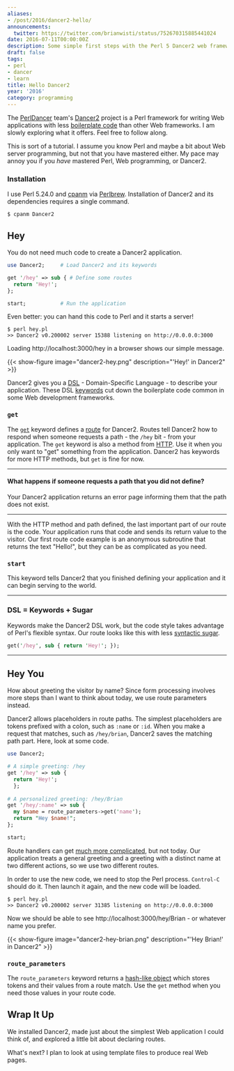 ```yaml
---
aliases:
- /post/2016/dancer2-hello/
announcements:
  twitter: https://twitter.com/brianwisti/status/752670315885441024
date: 2016-07-11T00:00:00Z
description: Some simple first steps with the Perl 5 Dancer2 web framework
draft: false
tags:
- perl
- dancer
- learn
title: Hello Dancer2
year: '2016'
category: programming
---
```


[Dancer2]: https://metacpan.org/pod/Dancer2
[PerlDancer]: https://github.com/PerlDancer/
[boilerplate code]: https://en.wikipedia.org/wiki/Boilerplate_code
The [PerlDancer][] team's [Dancer2][] project is a Perl framework for writing Web applications with less [boilerplate code][]
than other Web frameworks. I am slowly exploring what it offers. Feel free to follow along.
<!--more-->

This is sort of a tutorial. I assume you know Perl and maybe a bit about Web server programming, but not that
you have mastered either. My pace may annoy you if you *have* mastered Perl, Web programming, or
Dancer2.

### Installation

[Perlbrew]: http://perlbrew.pl/
[cpanm]: https://metacpan.org/pod/App::cpanminus

I use Perl 5.24.0 and [cpanm][] via [Perlbrew][]. Installation of Dancer2 and its dependencies requires a
single command.

    $ cpanm Dancer2

## Hey

You do not need much code to create a Dancer2 application.

```perl
use Dancer2;     # Load Dancer2 and its keywords

get '/hey' => sub { # Define some routes
  return 'Hey!';
};

start;           # Run the application
```

Even better: you can hand this code to Perl and it starts a server!

    $ perl hey.pl
    >> Dancer2 v0.200002 server 15388 listening on http://0.0.0.0:3000

Loading http://localhost:3000/hey in a browser shows our simple message.

{{< show-figure image="dancer2-hey.png"
  description="'Hey!' in Dancer2" >}}

[DSL]: https://en.wikipedia.org/wiki/Domain-specific_language
[keywords]: https://metacpan.org/pod/distribution/Dancer2/lib/Dancer2/Manual.pod#DSL-KEYWORDS

Dancer2 gives you a [DSL][] - Domain-Specific Language - to describe your application. These
DSL [keywords][] cut down the boilerplate code common in some Web development frameworks.

[`start`]: https://metacpan.org/pod/distribution/Dancer2/lib/Dancer2/Manual.pod#start
[`get`]: https://metacpan.org/pod/distribution/Dancer2/lib/Dancer2/Manual.pod#get

### `get`

[route]: https://metacpan.org/pod/Dancer2::Core::Route
[HTTP]: https://en.wikipedia.org/wiki/Hypertext_Transfer_Protocol

The [`get`][] keyword defines a [route][] for Dancer2. Routes tell Dancer2 how to respond
when someone requests a path - the `/hey` bit - from your application. The `get` keyword
is also a method from [HTTP][]. Use it when you only want to "get" something from the
application. Dancer2 has keywords for more HTTP methods, but `get` is fine for now.

****

#### What happens if someone requests a path that you did not define?

Your Dancer2 application returns an error page informing them that the path does not exist.

****

With the HTTP method and path defined, the last important part of our route is the code.
Your application runs that code and sends its return value to the visitor. Our first
route code example is an anonymous subroutine that returns the text "Hello!", but they
can be as complicated as you need.

### `start`

This keyword tells Dancer2 that you finished defining your application and it can begin
serving to the world.

****

### DSL = Keywords + Sugar

Keywords make the Dancer2 DSL work, but the code style takes advantage of
Perl's flexible syntax. Our route looks like this with less [syntactic sugar][].


```perl
get('/hey', sub { return 'Hey!'; });
```

****

[syntactic sugar]: https://en.wikipedia.org/wiki/Syntactic_sugar

## Hey You

How about greeting the visitor by name? Since form processing involves more
steps than I want to think about today, we use route parameters instead.

Dancer2 allows placeholders in route paths. The simplest placeholders are tokens prefixed
with a colon, such as `:name` or `:id`. When you make a request that matches, such as
`/hey/brian`, Dancer2 saves the matching path part. Here, look at some code.

```perl
use Dancer2;

# A simple greeting: /hey
get '/hey' => sub {
  return 'Hey!';
  };
  
# A personalized greeting: /hey/Brian
get '/hey/:name' => sub {
  my $name = route_parameters->get('name');
  return "Hey $name!";
};

start;
```

[much more complicated]: https://metacpan.org/pod/distribution/Dancer2/lib/Dancer2/Manual.pod#Route-Handlers
Route handlers can get [much more complicated][], but not today. Our application treats a general
greeting and a greeting with a distinct name at two different actions, so we use two different routes.

In order to use the new code, we need to stop the Perl process. `Control-C` should do it. Then launch it
again, and the new code will be loaded.

    $ perl hey.pl
    >> Dancer2 v0.200002 server 31385 listening on http://0.0.0.0:3000

Now we should be able to see http://localhost:3000/hey/Brian - or whatever name you prefer.

{{< show-figure image="dancer2-hey-brian.png"
  description="'Hey Brian!' in Dancer2" >}}

### `route_parameters`

[`route_parameters`]: https://metacpan.org/pod/distribution/Dancer2/lib/Dancer2/Manual.pod#route_parameters
[hash-like object]: https://metacpan.org/pod/Hash::MultiValue

The `route_parameters` keyword returns a [hash-like object][] which stores
tokens and their values from a route match. Use the `get` method when you
need those values in your route code.

## Wrap It Up

We installed Dancer2, made just about the simplest Web application I could think
of, and explored a little bit about declaring routes.

What's next? I plan to look at using template files to produce real Web pages.

